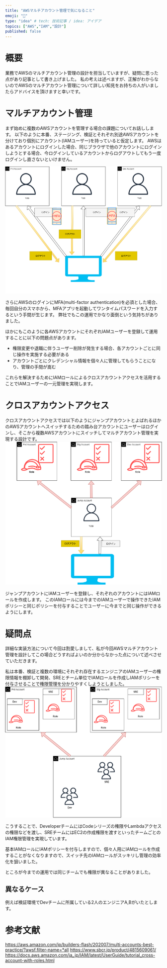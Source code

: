 ```yaml
---
title: "AWSマルチアカウント管理で気になること"
emoji: "🐁"
type: "idea" # tech: 技術記事 / idea: アイデア
topics: ["AWS","IAM","設計"]
published: false
---
```

# 概要
業務でAWSのマルチアカウント管理の設計を担当していますが、疑問に思った点があり記事として書き上げました。
私の考えは述べますが、正解がわからないのでAWSのマルチアカウント管理について詳しい知見をお持ちの人がいましたらアドバイスを頂けますと幸いです。

# マルチアカウント管理
まず始めに複数のAWSアカウントを管理する場合の課題についてお話しします。
以下のように本番、ステージング、検証とそれぞれ別途AWSアカウントを分けており個別にアカウント(IAMユーザー)を持っていると仮定します。
AWSはあるアカウントにログインした場合、同じブラウザで他のアカウントにログインしようとする場合、今ログインしているアカウントからログアウトしてもう一度ログインし直さないといけません。

![](/images/cross-account-management/image1.png)

さらにAWSのログインにMFA(multi-factor authentication)を必須とした場合、毎回自分のスマホから、MFAアプリを起動してワンタイムパスワードを入力するという手間が生じます。
弊社でもこの運用でかなり面倒という気持ちがありました。

ほかにもこのように各AWSアカウントにそれぞれIAMユーザーを登録して運用することに以下の問題点があります。

- 権限変更や退職に伴うユーザー削除が発生する場合、各アカウントごとに同じ操作を実施する必要がある
- アカウントごとにクレデンシャル情報を個々人に管理してもらうことになり、管理の手間が嵩む

これらを解決するためにIAMロールによるクロスアカウントアクセスを活用することでIAMユーザーの一元管理を実現します。

# クロスアカウントアクセス
クロスアカウントアクセスでは以下のようにジャンプアカウントとよばれるほかのAWSアカウントへスイッチするための踏み台アカウントにユーザーはログインし、そこから複数AWSアカウントにスイッチしてマルチアカウント管理を実現する設計です。
![](/images/cross-account-management/image2.png)

ジャンプアカウントにIAMユーザーを登録し、それぞれのアカウントにはIAMロールを作成します。
このIAMロールには今までのIAMユーザーで操作できたIAMポリシーと同じポリシーを付与することでユーザーに今までと同じ操作ができるようにします。

# 疑問点
詳細な実装方法について今回は割愛しまして、私が今回AWSマルチアカウント管理を設計してこの場合どうすればよいのか分からなかった点について述べさせていただきます。

私は本番、検証と複数の環境にそれぞれ存在するエンジニアのIAMユーザーの権限情報を棚卸して開発、SREとチーム単位でIAMロールを作成しIAMポリシーを付与させることで権限管理を分かりやすくしようとしました。
![](/images/cross-account-management/image3.png)

こうすることで、DeveloperチームにはCodeシリーズの権限やLambdaアクセスの権限などを渡し、SREチームにはEC2の作成権限を渡すといったチームごとのIAM権限管理を実現しています。

基本IAMロールにIAMポリシーを付与しますので、個々人用にIAMロールを作成することがなくなりますので、スイッチ先のIAMロールがスッキリし管理の効率化を狙いました。

ところが今までの運用では同じチームでも権限が異なることがありました。

## 異なるケース
例えば検証環境でDevチームに所属している2人のエンジニアA,Bがいたとします。



# 参考文献
https://aws.amazon.com/jp/builders-flash/202007/multi-accounts-best-practice/?awsf.filter-name=*all
https://www.sbcr.jp/product/4815609061/
https://docs.aws.amazon.com/ja_jp/IAM/latest/UserGuide/tutorial_cross-account-with-roles.html
